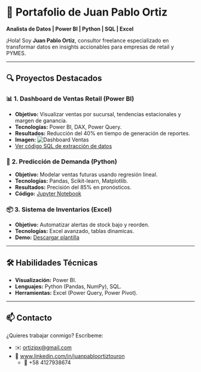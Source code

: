 # 🚀 Portafolio de Juan Pablo Ortiz  
**Analista de Datos | Power BI | Python | SQL | Excel**  

¡Hola! Soy **Juan Pablo Ortiz**, consultor freelance especializado en transformar datos en insights accionables para empresas de retail y PYMES.  

---

## 🔍 **Proyectos Destacados**  

### 📊 **1. Dashboard de Ventas Retail (Power BI)**  
- **Objetivo:** Visualizar ventas por sucursal, tendencias estacionales y margen de ganancia.  
- **Tecnologías:** Power BI, DAX, Power Query.  
- **Resultados:** Reducción del 40% en tiempo de generación de reportes.  
- **Imagen:** ![Dashboard Ventas](/dashboards/retail-sales.png)  
- [Ver código SQL de extracción de datos](/sql/ventas-retail.sql)  

### 🐍 **2. Predicción de Demanda (Python)**  
- **Objetivo:** Modelar ventas futuras usando regresión lineal.  
- **Tecnologías:** Pandas, Scikit-learn, Matplotlib.  
- **Resultados:** Precisión del 85% en pronósticos.  
- **Código:** [Jupyter Notebook](/scripts-python/prediccion-demanda.ipynb)  

### 📦 **3. Sistema de Inventarios (Excel)**  
- **Objetivo:** Automatizar alertas de stock bajo y reorden.  
- **Tecnologías:** Excel avanzado, tablas dinamicas.  
- **Demo:** [Descargar plantilla](/excel/inventario.xlsx)  

---

## 🛠 **Habilidades Técnicas**  
- **Visualización:** Power BI.  
- **Lenguajes:** Python (Pandas, NumPy), SQL.  
- **Herramientas:** Excel (Power Query, Power Pivot).  

---

## 📫 **Contacto**  
¿Quieres trabajar conmigo? Escríbeme:  
- ✉️ ortizjpx@gmail.com  
- 🔗 www.linkedin.com/in/juanpabloortiztouron
  - 📱 +58 4127938674  
